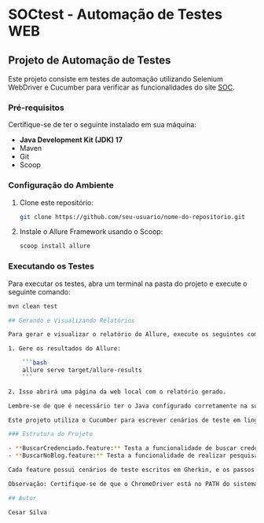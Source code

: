 # SOCtest - Automação de Testes WEB

## Projeto de Automação de Testes

Este projeto consiste em testes de automação utilizando Selenium WebDriver e Cucumber para verificar as funcionalidades do site [SOC](https://www.soc.com.br/).

### Pré-requisitos

Certifique-se de ter o seguinte instalado em sua máquina:

- **Java Development Kit (JDK) 17**
- Maven
- Git
- Scoop

### Configuração do Ambiente

1. Clone este repositório:

    ```bash
    git clone https://github.com/seu-usuario/nome-do-repositorio.git
    ```

2. Instale o Allure Framework usando o Scoop:

    ```bash
    scoop install allure
    ```

### Executando os Testes

Para executar os testes, abra um terminal na pasta do projeto e execute o seguinte comando:

```bash
mvn clean test

## Gerando e Visualizando Relatórios

Para gerar e visualizar o relatório do Allure, execute os seguintes comandos:

1. Gere os resultados do Allure:

    ```bash
    allure serve target/allure-results
    ```

2. Isso abrirá uma página da web local com o relatório gerado.

Lembre-se de que é necessário ter o Java configurado corretamente na sua máquina, com a variável de ambiente `JAVA_HOME` apontando para a instalação do Java.

Este projeto utiliza o Cucumber para escrever cenários de teste em linguagem natural e o Selenium WebDriver para interagir com o navegador.

### Estrutura do Projeto

- **BuscarCredenciado.feature:** Testa a funcionalidade de buscar credenciados no site.
- **BuscarNoBlog.feature:** Testa a funcionalidade de realizar pesquisas no blog do site.

Cada feature possui cenários de teste escritos em Gherkin, e os passos dos cenários são implementados em Java nos pacotes `Steps` e `Pages`.

Observação: Certifique-se de que o ChromeDriver está no PATH do sistema ou ajuste o caminho no código conforme necessário.

## Autor

Cesar Silva



